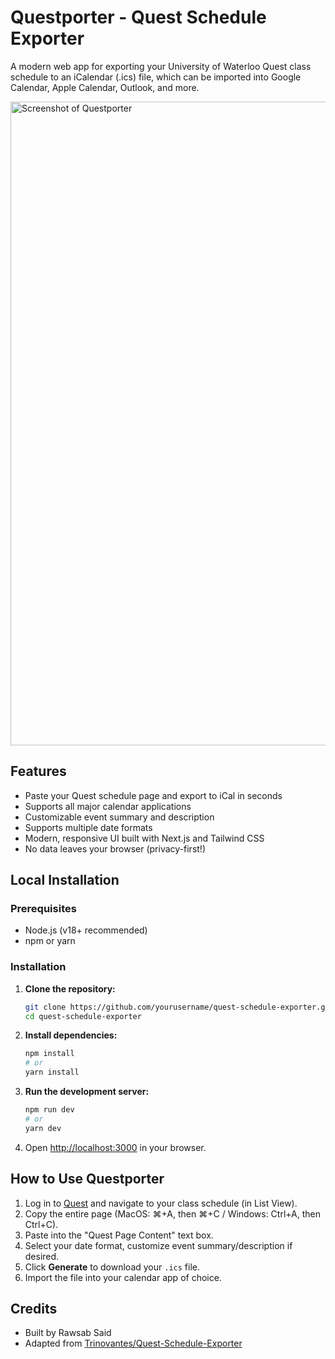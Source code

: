 # Questporter - Quest Schedule Exporter

A modern web app for exporting your University of Waterloo Quest class schedule to an iCalendar (.ics) file, which can be imported into Google Calendar, Apple Calendar, Outlook, and more.

<img width="1582" height="1030" alt="Screenshot of Questporter" src="https://github.com/user-attachments/assets/761396f3-49b9-4fe2-88f3-51f9521befcb" />

## Features
- Paste your Quest schedule page and export to iCal in seconds
- Supports all major calendar applications
- Customizable event summary and description
- Supports multiple date formats
- Modern, responsive UI built with Next.js and Tailwind CSS
- No data leaves your browser (privacy-first!)

## Local Installation

### Prerequisites
- Node.js (v18+ recommended)
- npm or yarn

### Installation

1. **Clone the repository:**
   ```sh
   git clone https://github.com/yourusername/quest-schedule-exporter.git
   cd quest-schedule-exporter
   ```
2. **Install dependencies:**
   ```sh
   npm install
   # or
   yarn install
   ```
3. **Run the development server:**
   ```sh
   npm run dev
   # or
   yarn dev
   ```
4. Open [http://localhost:3000](http://localhost:3000) in your browser.

## How to Use Questporter
1. Log in to [Quest](https://quest.pecs.uwaterloo.ca/psp/SS/?cmd=login) and navigate to your class schedule (in List View).
2. Copy the entire page (MacOS: ⌘+A, then ⌘+C / Windows: Ctrl+A, then Ctrl+C).
3. Paste into the "Quest Page Content" text box.
4. Select your date format, customize event summary/description if desired.
5. Click **Generate** to download your `.ics` file.
6. Import the file into your calendar app of choice.

## Credits
- Built by Rawsab Said
- Adapted from [Trinovantes/Quest-Schedule-Exporter](https://github.com/Trinovantes/Quest-Schedule-Exporter)
